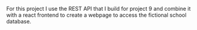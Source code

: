 For this project I use the REST API that I build for project 9 and combine it with a react frontend to create a webpage to access the fictional school database.